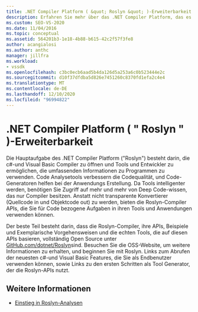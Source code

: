 ```yaml
---
title: .NET Compiler Platform ( &quot; Roslyn &quot; )-Erweiterbarkeit | Microsoft-Dokumentation
description: Erfahren Sie mehr über das .NET Compiler Platform, das es Tools und Entwicklern ermöglicht, die umfassenden Informationen zu Programmen zu verwenden.
ms.custom: SEO-VS-2020
ms.date: 11/04/2016
ms.topic: conceptual
ms.assetid: 564201b3-1e18-4b88-b615-42c2f57f3fe8
author: acangialosi
ms.author: anthc
manager: jillfra
ms.workload:
- vssdk
ms.openlocfilehash: c3bc0ecb6aad5b4da126d5a253a6c0b523444e2c
ms.sourcegitcommit: d10f37dfdba5d826e7451260c8370fd1efa2c4e4
ms.translationtype: MT
ms.contentlocale: de-DE
ms.lasthandoff: 12/10/2020
ms.locfileid: "96994822"
---
```

# <a name="net-compiler-platform-quotroslynquot-extensibility"></a>.NET Compiler Platform ( &quot; Roslyn &quot; )-Erweiterbarkeit
Die Hauptaufgabe des .NET Compiler Platform ("Roslyn") besteht darin, die c#-und Visual Basic Compiler zu öffnen und Tools und Entwickler zu ermöglichen, die umfassenden Informationen zu Programmen zu verwenden. Code Analysetools verbessern die Codequalität, und Code-Generatoren helfen bei der Anwendungs Erstellung. Da Tools intelligenter werden, benötigen Sie Zugriff auf mehr und mehr von Deep Code-wissen, das nur Compiler besitzen. Anstatt nicht transparente Konvertierer (Quellcode in und Objektcode out) zu werden, bieten die Roslyn-Compiler APIs, die Sie für Code bezogene Aufgaben in ihren Tools und Anwendungen verwenden können.

 Der beste Teil besteht darin, dass die Roslyn-Compiler, ihre APIs, Beispiele und Exemplarische Vorgehensweisen und die echten Tools, die auf diesen APIs basieren, vollständig Open Source unter [GitHub.com/dotnet/Roslyn](https://github.com/dotnet/Roslyn)sind. Besuchen Sie die OSS-Website, um weitere Informationen zu erhalten, und beginnen Sie mit Roslyn. Links zum Abrufen der neuesten c#-und Visual Basic Features, die Sie als Endbenutzer verwenden können, sowie Links zu den ersten Schritten als Tool Generator, der die Roslyn-APIs nutzt.

## <a name="see-also"></a>Weitere Informationen
- [Einstieg in Roslyn-Analysen](../extensibility/getting-started-with-roslyn-analyzers.md)
